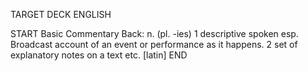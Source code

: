 TARGET DECK
ENGLISH

START
Basic
Commentary
Back: n. (pl. -ies) 1 descriptive spoken esp. Broadcast account of an event or performance as it happens. 2 set of explanatory notes on a text etc. [latin]
END
